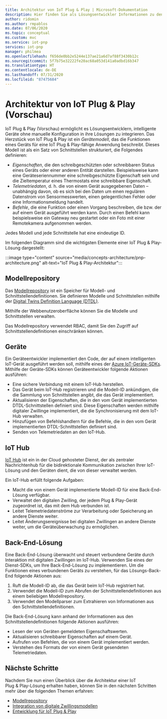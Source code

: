 ```yaml
---
title: Architektur von IoT Plug & Play | Microsoft-Dokumentation
description: Hier finden Sie als Lösungsentwickler Informationen zu den Hauptelementen der Architektur von IoT Plug & Play.
author: ridomin
ms.author: rmpablos
ms.date: 07/06/2020
ms.topic: conceptual
ms.custom: mvc
ms.service: iot-pnp
services: iot-pnp
manager: philmea
ms.openlocfilehash: f656de0bb2e5244e137ae21a6d7af88f3430b12c
ms.sourcegitcommit: 5f7b75e32222fe20ac68a053d141a0adbd16b347
ms.translationtype: HT
ms.contentlocale: de-DE
ms.lasthandoff: 07/31/2020
ms.locfileid: "87475684"
---
```

# <a name="iot-plug-and-play-preview-architecture"></a>Architektur von IoT Plug & Play (Vorschau)

IoT Plug & Play (Vorschau) ermöglicht es Lösungsentwicklern, intelligente Geräte ohne manuelle Konfiguration in ihre Lösungen zu integrieren. Das Herzstück von IoT Plug & Play ist ein _Gerätemodell_, das die Funktionen eines Geräts für eine IoT Plug & Play-fähige Anwendung beschreibt. Dieses Modell ist als ein Satz von Schnittstellen strukturiert, die Folgendes definieren:

- _Eigenschaften_, die den schreibgeschützten oder schreibbaren Status eines Geräts oder einer anderen Entität darstellen. Beispielsweise kann eine Geräteseriennummer eine schreibgeschützte Eigenschaft sein und die Zieltemperatur eines Thermostats eine schreibbare Eigenschaft.
- _Telemetriedaten_, d. h. die von einem Gerät ausgegebenen Daten – unabhängig davon, ob es sich bei den Daten um einen regulären Datenstrom von Sensormesswerten, einen gelegentlichen Fehler oder eine Informationsmeldung handelt.
- _Befehle_, die eine Funktion oder einen Vorgang beschreiben, die bzw. der auf einem Gerät ausgeführt werden kann. Durch einen Befehl kann beispielsweise ein Gateway neu gestartet oder ein Foto mit einer Remotekamera aufgenommen werden.

Jedes Modell und jede Schnittstelle hat eine eindeutige ID.

Im folgenden Diagramm sind die wichtigsten Elemente einer IoT Plug & Play-Lösung dargestellt:

:::image type="content" source="media/concepts-architecture/pnp-architecture.png" alt-text="IoT Plug & Play-Architektur":::

## <a name="model-repository"></a>Modellrepository

Das [Modellrepository](./concepts-model-repository.md) ist ein Speicher für Modell- und Schnittstellendefinitionen. Sie definieren Modelle und Schnittstellen mithilfe der [Digital Twins Definition Language (DTDL)](https://github.com/Azure/opendigitaltwins-dtdl).

Mithilfe der Webbenutzeroberfläche können Sie die Modelle und Schnittstellen verwalten.

Das Modellrepository verwendet RBAC, damit Sie den Zugriff auf Schnittstellendefinitionen einschränken können.

## <a name="devices"></a>Geräte

Ein Geräteentwickler implementiert den Code, der auf einem intelligenten IoT-Gerät ausgeführt werden soll, mithilfe eines der [Azure IoT-Geräte-SDKs](./libraries-sdks.md). Mithilfe der Geräte-SDKs können Geräteentwickler folgende Aktionen ausführen:

- Eine sichere Verbindung mit einem IoT-Hub herstellen.
- Das Gerät beim IoT-Hub registrieren und die Modell-ID ankündigen, die die Sammlung von Schnittstellen angibt, die das Gerät implementiert.
- Aktualisieren der Eigenschaften, die in den vom Gerät implementierten DTDL-Schnittstellen definiert sind. Diese Eigenschaften werden mithilfe digitaler Zwillinge implementiert, die die Synchronisierung mit dem IoT-Hub verwalten.
- Hinzufügen von Befehlshandlern für die Befehle, die in den vom Gerät implementierten DTDL-Schnittstellen definiert sind.
- Senden von Telemetriedaten an den IoT-Hub.

## <a name="iot-hub"></a>IoT Hub

[IoT Hub](../iot-hub/about-iot-hub.md) ist ein in der Cloud gehosteter Dienst, der als zentraler Nachrichtenhub für die bidirektionale Kommunikation zwischen Ihrer IoT-Lösung und den Geräten dient, die von dieser verwaltet werden.

Ein IoT-Hub erfüllt folgende Aufgaben:

- Macht die von einem Gerät implementierte Modell-ID für eine Back-End-Lösung verfügbar.
- Verwaltet den digitalen Zwilling, der jedem Plug & Play-Gerät zugeordnet ist, das mit dem Hub verbunden ist.
- Leitet Telemetriedatenströme zur Verarbeitung oder Speicherung an andere Dienste weiter.
- Leitet Änderungsereignisse bei digitalen Zwillingen an andere Dienste weiter, um die Geräteüberwachung zu ermöglichen.

## <a name="backend-solution"></a>Back-End-Lösung

Eine Back-End-Lösung überwacht und steuert verbundene Geräte durch Interaktion mit digitalen Zwillingen im IoT-Hub. Verwenden Sie eines der Dienst-SDKs, um Ihre Back-End-Lösung zu implementieren. Um die Funktionen eines verbundenen Geräts zu verstehen, für das Lösungs-Back-End folgende Aktionen aus:

1. Ruft die Modell-ID ab, die das Gerät beim IoT-Hub registriert hat.
1. Verwendet die Modell-ID zum Abrufen der Schnittstellendefinitionen aus einem beliebigen Modellrepository.
1. Verwendet den Modellparser zum Extrahieren von Informationen aus den Schnittstellendefinitionen.

Die Back-End-Lösung kann anhand der Informationen aus den Schnittstellendefinitionen folgende Aktionen ausführen:

- Lesen der von Geräten gemeldeten Eigenschaftswerten.
- Aktualisieren schreibbarer Eigenschaften auf einem Gerät.
- Aufrufen von Befehlen, die von einem Gerät implementiert werden.
- Verstehen des Formats der von einem Gerät gesendeten Telemetriedaten.

## <a name="next-steps"></a>Nächste Schritte

Nachdem Sie nun einen Überblick über die Architektur einer IoT Plug & Play-Lösung erhalten haben, können Sie in den nächsten Schritten mehr über die folgenden Themen erfahren:

- [Modellrepository](./concepts-model-repository.md)
- [Integration von digitale Zwillingsmodellen](./concepts-model-discovery.md)
- [Entwicklung für IoT Plug & Play](./concepts-developer-guide.md)
